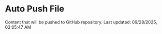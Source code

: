 # Auto Push File

Content that will be pushed to GitHub repository.
Last updated: 06/28/2025, 03:05:47 AM